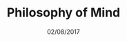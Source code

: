 ---
title: "Philosophy of Mind"
cover: ""
id: "b7c5228785c76cd363db6590942a347c"
query: "philosophy of mind"
service: "pubmed"
date: "02/08/2017"
category: "Scientific Discipline"
description: "This is a knowledge map that gives an overview about Philosophy of Mind in biomedicine."
tags:
    - philosophy
    - consciousness
    - cognitive science
---